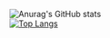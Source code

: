 ![Anurag's GitHub stats](https://github-readme-stats.vercel.app/api?username=davidlgomes&show_icons=true&theme=radical)<br/>
[![Top Langs](https://github-readme-stats.vercel.app/api/top-langs/?username=davidlgomes&layout=compact)](https://github.com/anuraghazra/github-readme-stats)

